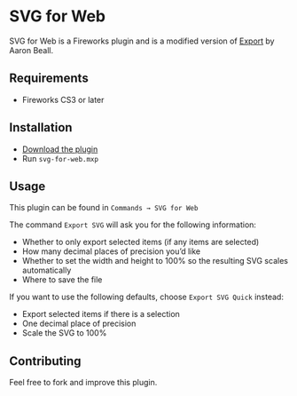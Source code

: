 SVG for Web
===========

SVG for Web is a Fireworks plugin and is a modified version of [Export](http://fireworks.abeall.com/extensions/commands/Export/) by Aaron Beall.

Requirements
------------
* Fireworks CS3 or later

Installation
------------
* [Download the plugin](https://github.com/joshje/svg-for-web/archive/master.zip)
* Run `svg-for-web.mxp`

Usage
-----
This plugin can be found in `Commands → SVG for Web`

The command `Export SVG` will ask you for the following information:

* Whether to only export selected items (if any items are selected)
* How many decimal places of precision you’d like
* Whether to set the width and height to 100% so the resulting SVG scales automatically
* Where to save the file

If you want to use the following defaults, choose `Export SVG Quick` instead:

* Export selected items if there is a selection
* One decimal place of precision
* Scale the SVG to 100%

Contributing
------------
Feel free to fork and improve this plugin.